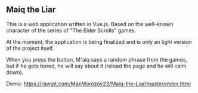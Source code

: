 ## Maiq the Liar

This is a web application written in Vue.js.
Based on the well-known character of the series of "The Elder Scrolls" games.

At the moment, the application is being finalized and is only an light version of the project itself.

When you press the button, M'aiq says a random phrase from the games, but if he gets bored, he will say about it (reload the page and he will calm down).

Demo: https://rawgit.com/MaxMorozov23/Maiq-the-Liar/master/index.html
